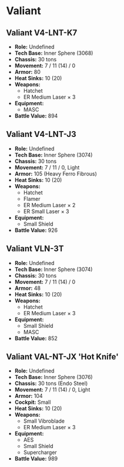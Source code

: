 # Valiant
## Valiant V4-LNT-K7
- **Role:** Undefined
- **Tech Base:** Inner Sphere (3068)
- **Chassis:** 30 tons
- **Movement:** 7 / 11 (14) / 0
- **Armor:** 80
- **Heat Sinks:** 10 (20)
- **Weapons:**
  - Hatchet
  - ER Medium Laser × 3
- **Equipment:**
  - MASC
- **Battle Value:** 894

## Valiant V4-LNT-J3
- **Role:** Undefined
- **Tech Base:** Inner Sphere (3074)
- **Chassis:** 30 tons
- **Movement:** 7 / 11 / 0, Light
- **Armor:** 105 (Heavy Ferro Fibrous)
- **Heat Sinks:** 10 (20)
- **Weapons:**
  - Hatchet
  - Flamer
  - ER Medium Laser × 2
  - ER Small Laser × 3
- **Equipment:**
  - Small Shield
- **Battle Value:** 926

## Valiant VLN-3T
- **Role:** Undefined
- **Tech Base:** Inner Sphere (3074)
- **Chassis:** 30 tons
- **Movement:** 7 / 11 (14) / 0
- **Armor:** 48
- **Heat Sinks:** 10 (20)
- **Weapons:**
  - Hatchet
  - ER Medium Laser × 3
- **Equipment:**
  - Small Shield
  - MASC
- **Battle Value:** 852

## Valiant VAL-NT-JX 'Hot Knife'
- **Role:** Undefined
- **Tech Base:** Inner Sphere (3076)
- **Chassis:** 30 tons (Endo Steel)
- **Movement:** 7 / 11 (14) / 0, Light
- **Armor:** 104
- **Cockpit:** Small
- **Heat Sinks:** 10 (20)
- **Weapons:**
  - Small Vibroblade
  - ER Medium Laser × 3
- **Equipment:**
  - AES
  - Small Shield
  - Supercharger
- **Battle Value:** 989

